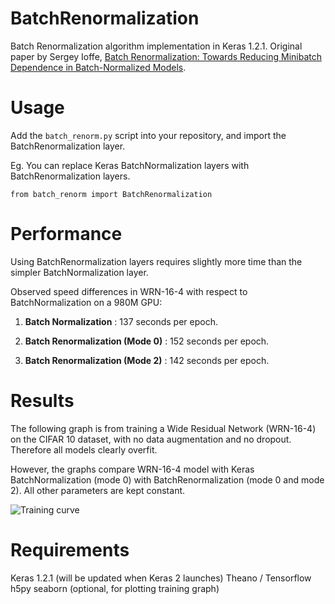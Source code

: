 # BatchRenormalization
Batch Renormalization algorithm implementation in Keras 1.2.1. Original paper by Sergey Ioffe, [Batch Renormalization: Towards Reducing Minibatch Dependence in Batch-Normalized Models](https://arxiv.org/pdf/1702.03275.pdf).

# Usage
Add the `batch_renorm.py` script into your repository, and import the BatchRenormalization layer.

Eg. You can replace Keras BatchNormalization layers with BatchRenormalization layers. 
```
from batch_renorm import BatchRenormalization
```

# Performance
Using BatchRenormalization layers requires slightly more time than the simpler BatchNormalization layer. 

Observed speed differences in WRN-16-4 with respect to BatchNormalization on a 980M GPU:

1) **Batch Normalization** : 137 seconds per epoch.

2) **Batch Renormalization (Mode 0)** : 152 seconds per epoch.

3) **Batch Renormalization (Mode 2)** : 142 seconds per epoch.

# Results
The following graph is from training a Wide Residual Network (WRN-16-4) on the CIFAR 10 dataset, with no data augmentation and no dropout. Therefore all models clearly overfit. 

However, the graphs compare WRN-16-4 model with Keras BatchNormalization (mode 0) with BatchRenormalization (mode 0 and mode 2). All other parameters are kept constant.

![Training curve](https://github.com/titu1994/BatchRenormalization/blob/master/plots/batchnorm_vs_renorm.png?raw=true)

# Requirements
Keras 1.2.1 (will be updated when Keras 2 launches)
Theano / Tensorflow
h5py
seaborn (optional, for plotting training graph)
